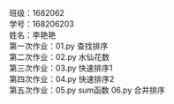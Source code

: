 班级：1682062   
学号：168206203   
姓名：李艳艳  
 第一次作业：01.py 查找排序  
 第二次作业：02.py 水仙花数  
 第三次作业：03.py 快速排序1  
 第四次作业：04.py 快速排序2  
 第五次作业：05.py sum函数
            06.py 合并排序    
